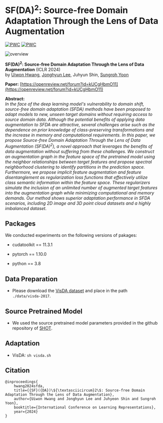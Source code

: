 SF(DA)<sup>2</sup>: Source-free Domain Adaptation Through the Lens of Data Augmentation
====
[![PWC](https://img.shields.io/endpoint.svg?url=https://paperswithcode.com/badge/sf-da-2-source-free-domain-adaptation-through/source-free-domain-adaptation-on-visda-2017)](https://paperswithcode.com/sota/source-free-domain-adaptation-on-visda-2017?p=sf-da-2-source-free-domain-adaptation-through) 
[![PWC](https://img.shields.io/endpoint.svg?url=https://paperswithcode.com/badge/sf-da-2-source-free-domain-adaptation-through/domain-adaptation-on-domainnet-1)](https://paperswithcode.com/sota/domain-adaptation-on-domainnet-1?p=sf-da-2-source-free-domain-adaptation-through)

![overview](https://github.com/shinyflight/SLOGAN/assets/25117385/5074be12-aca2-45fb-a90a-35768d4df5af)

**SF(DA)<sup>2</sup>: Source-free Domain Adaptation Through the Lens of Data Augmentation** (ICLR 2024) <br>
by [Uiwon Hwang](https://sites.google.com/view/uiwon-hwang), [Jonghyun Lee](https://scholar.google.com/citations?user=GPi5hw4AAAAJ&hl=ko), Juhyun Shin, [Sungroh Yoon](https://scholar.google.co.kr/citations?hl=ko&user=Bphl_fIAAAAJ) <br>

**Paper:** [https://openreview.net/forum?id=kUCgHbmO11](https://openreview.net/forum?id=kUCgHbmO11)

**Abstract:** <br>
_In the face of the deep learning model's vulnerability to domain shift, source-free domain adaptation (SFDA) methods have been proposed to adapt models to new, unseen target domains without requiring access to source domain data. Although the potential benefits of applying data augmentation to SFDA are attractive, several challenges arise such as the dependence on prior knowledge of class-preserving transformations and the increase in memory and computational requirements. In this paper, we propose Source-free Domain Adaptation Through the Lens of Data Augmentation (SF(DA)<sup>2</sup>), a novel approach that leverages the benefits of data augmentation without suffering from these challenges. We construct an augmentation graph in the feature space of the pretrained model using the neighbor relationships between target features and propose spectral neighborhood clustering to identify partitions in the prediction space. Furthermore, we propose implicit feature augmentation and feature disentanglement as regularization loss functions that effectively utilize class semantic information within the feature space. These regularizers simulate the inclusion of an unlimited number of augmented target features into the augmentation graph while minimizing computational and memory demands. Our method shows superior adaptation performance in SFDA scenarios, including 2D image and 3D point cloud datasets and a highly imbalanced dataset._


Packages
----
We conducted experiments on the following versions of pakages:

- cudatoolkit == 11.3.1

- pytorch == 1.10.0

- python == 3.8

Data Preparation
----
- Please download the [VisDA dataset](https://github.com/VisionLearningGroup/taskcv-2017-public/tree/master/classification) and place in the path ``` ./data/visda-2017```.

Source Pretrained Model
----
- We used the source pretrained model parameters provided in the github repository of [SHOT](https://drive.google.com/drive/folders/1Hn3MXbwQF-A6UTBZG3L3ZBiwSrxctB35).

Adaptation
----

- VisDA: ```sh visda.sh```

  
## Citation 
    @inproceedings{
        hwang2024sfda,
        title={{SF}({DA})\${\textasciicircum}2\$: Source-free Domain Adaptation Through the Lens of Data Augmentation},
        author={Uiwon Hwang and Jonghyun Lee and Juhyeon Shin and Sungroh Yoon},
        booktitle={International Conference on Learning Representations},
        year={2024}
    }
